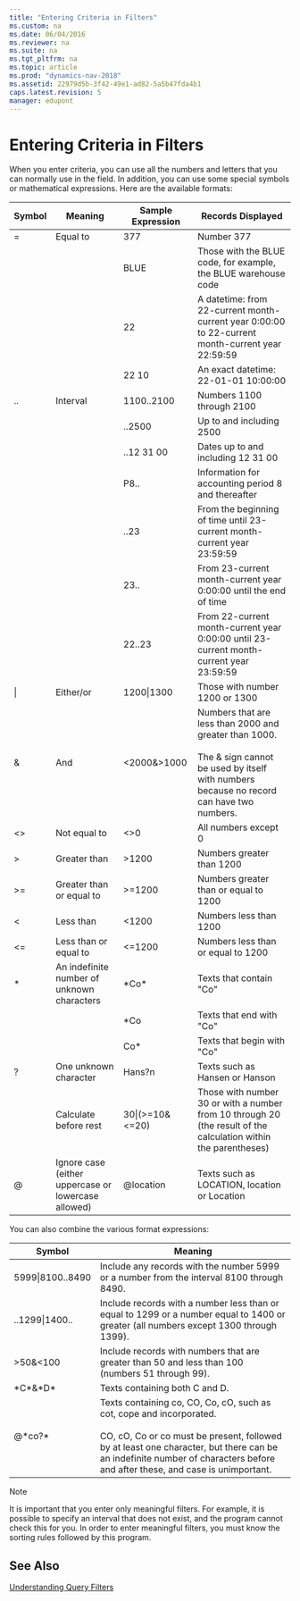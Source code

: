 ```yaml
---
title: "Entering Criteria in Filters"
ms.custom: na
ms.date: 06/04/2016
ms.reviewer: na
ms.suite: na
ms.tgt_pltfrm: na
ms.topic: article
ms.prod: "dynamics-nav-2018"
ms.assetid: 22979d5b-3f42-49e1-ad82-5a5b47fda4b1
caps.latest.revision: 5
manager: edupont
---
```

# Entering Criteria in Filters
When you enter criteria, you can use all the numbers and letters that you can normally use in the field. In addition, you can use some special symbols or mathematical expressions. Here are the available formats:  
  
 
  
|**Symbol**|**Meaning**|**Sample Expression**|**Records Displayed**|
|-|-|-|-|  
|=|Equal to|377|Number 377|  
|||BLUE|Those with the BLUE code, for example, the BLUE warehouse code|  
|||22|A datetime: from 22-current month-current year 0:00:00 to 22-current month-current year 22:59:59|  
|||22 10|An exact datetime: 22-01-01 10:00:00|  
|..|Interval|1100..2100|Numbers 1100 through 2100|  
|||..2500|Up to and including 2500|  
|||..12 31 00|Dates up to and including 12 31 00|  
|||P8..|Information for accounting period 8 and thereafter|  
|||..23|From the beginning of time until 23-current month-current year 23:59:59|  
|||23..|From 23-current month-current year 0:00:00 until the end of time|  
|||22..23|From 22-current month-current year 0:00:00 until 23-current month-current year 23:59:59|  
|&#124;|Either/or|1200&#124;1300|Those with number 1200 or 1300|  
|&|And|\<2000&>1000|Numbers that are less than 2000 and greater than 1000.<br /><br /> The & sign cannot be used by itself with numbers because no record can have two numbers.|  
|\<>|Not equal to|\<>0|All numbers except 0|  
|>|Greater than|>1200|Numbers greater than 1200|  
|>=|Greater than or equal to|>=1200|Numbers greater than or equal to 1200|  
|\<|Less than|\<1200|Numbers less than 1200|  
|\<=|Less than or equal to|\<=1200|Numbers less than or equal to 1200|  
|\*|An indefinite number of unknown characters|\*Co\*|Texts that contain "Co"|  
|||\*Co|Texts that end with "Co"|  
|||Co\*|Texts that begin with "Co"|  
|?|One unknown character|Hans?n|Texts such as Hansen or Hanson|  
||Calculate before rest|30&#124;\(>=10&\<=20\)|Those with number 30 or with a number from 10 through 20 \(the result of the calculation within the parentheses\)|  
|@|Ignore case \(either uppercase or lowercase allowed\)|@location|Texts such as LOCATION, location or Location|  
  
 You can also combine the various format expressions:  
  
|Symbol|Meaning|  
|-|-|  
|5999&#124;8100..8490|Include any records with the number 5999 or a number from the interval 8100 through 8490.|  
|..1299&#124;1400..|Include records with a number less than or equal to 1299 or a number equal to 1400 or greater \(all numbers except 1300 through 1399\).|  
|>50&\<100|Include records with numbers that are greater than 50 and less than 100 \(numbers 51 through 99\).|  
|\*C\*&\*D\*|Texts containing both C and D.|  
|@\*co?\*|Texts containing co, CO, Co, cO, such as cot, cope and incorporated.<br /><br /> CO, cO, Co or co must be present, followed by at least one character, but there can be an indefinite number of characters before and after these, and case is unimportant.|  
  
> [!NOTE]  
>  It is important that you enter only meaningful filters. For example, it is possible to specify an interval that does not exist, and the program cannot check this for you. In order to enter meaningful filters, you must know the sorting rules followed by this program.  
  
## See Also  
 [Understanding Query Filters](Understanding-Query-Filters.md)